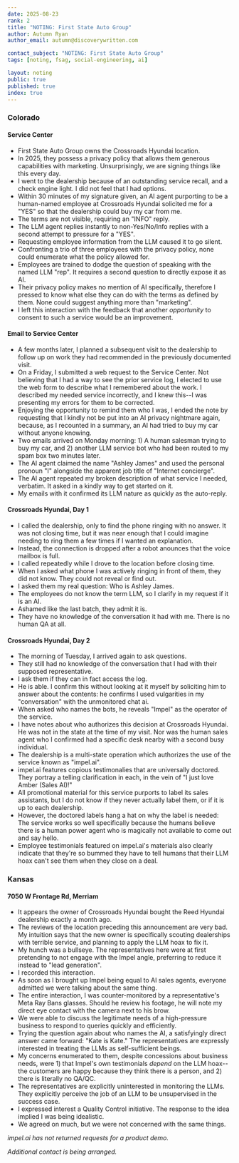 ```yaml
---
date: 2025-08-23
rank: 2
title: "NOTING: First State Auto Group"
author: Autumn Ryan
author_email: autumn@discoverywritten.com

contact_subject: "NOTING: First State Auto Group"
tags: [noting, fsag, social-engineering, ai]

layout: noting
public: true
published: true
index: true
---
```


### Colorado

#### Service Center
- First State Auto Group owns the Crossroads Hyundai location.
- In 2025, they possess a privacy policy that allows them generous capabilities with marketing. Unsurprisingly, we are signing things like this every day.
- I went to the dealership because of an outstanding service recall, and a check engine light. I did not feel that I had options.
- Within 30 minutes of my signature given, an AI agent purporting to be a human-named employee at Crossroads Hyundai solicited me for a "YES" so that the dealership could buy my car from me.
- The terms are not visible, requiring an "INFO" reply.
- The LLM agent replies instantly to non-Yes/No/Info replies with a second attempt to pressure for a "YES".
- Requesting employee information from the LLM caused it to go silent.
- Confronting a trio of three employees with the privacy policy, none could enumerate what the policy allowed for.
- Employees are trained to dodge the question of speaking with the named LLM "rep". It requires a second question to directly expose it as AI.
- Their privacy policy makes no mention of AI specifically, therefore I pressed to know what else they can do with the terms as defined by them. None could suggest anything more than "marketing".
- I left this interaction with the feedback that another _opportunity_ to consent to such a service would be an improvement.

#### Email to Service Center
- A few months later, I planned a subsequent visit to the dealership to follow up on work they had recommended in the previously documented visit.
- On a Friday, I submitted a web request to the Service Center. Not believing that I had a way to see the prior service log, I elected to use the web form to describe what I remembered about the work. I described my needed service incorrectly, and I knew this--I was presenting my errors for them to be corrected.
- Enjoying the opportunity to remind them who I was, I ended the note by requesting that I kindly not be put into an AI privacy nightmare again, because, as I recounted in a summary, an AI had tried to buy my car without anyone knowing.
- Two emails arrived on Monday morning: 1) A human salesman trying to buy my car, and 2) another LLM service bot who had been routed to my spam box two minutes later.
- The AI agent claimed the name "Ashley James" and used the personal pronoun "I" alongside the apparent job title of "Internet concierge".
- The AI agent repeated my broken description of what service I needed, verbatim. It asked in a kindly way to get started on it.
- My emails with it confirmed its LLM nature as quickly as the auto-reply.

#### Crossroads Hyundai, Day 1

- I called the dealership, only to find the phone ringing with no answer. It was not closing time, but it was near enough that I could imagine needing to ring them a few times if I wanted an explanation.
- Instead, the connection is dropped after a robot anounces that the voice mailbox is full.
- I called repeatedly while I drove to the location before closing time.
- When I asked what phone I was actively ringing in front of them, they did not know. They could not reveal or find out.
- I asked them my real question: Who is Ashley James.
- The employees do not know the term LLM, so I clarify in my request if it is an AI.
- Ashamed like the last batch, they admit it is.
- They have no knowledge of the conversation it had with me. There is no human QA at all.

#### Crossroads Hyundai, Day 2

- The morning of Tuesday, I arrived again to ask questions.
- They still had no knowledge of the conversation that I had with their supposed representative.
- I ask them if they can in fact access the log.
- He is able. I confirm this without looking at it myself by soliciting him to answer about the contents: he confirms I used vulgarities in my "conversation" with the unmonitored chat ai.
- When asked who names the bots, he reveals "Impel" as the operator of the service.
- I have notes about who authorizes this decision at Crossroads Hyundai. He was not in the state at the time of my visit. Nor was the human sales agent who I confirmed had a specific desk nearby with a second busy individual.
- The dealership is a multi-state operation which authorizes the use of the service known as "impel.ai".
- impel.ai features copious testimonalies that are universally doctored. They portray a telling clarification in each, in the vein of "I just love Amber (Sales AI)!"
- All promotional material for this service purports to label its sales assistants, but I do not know if they never actually label them, or if it is up to each dealership.
- However, the doctored labels hang a hat on why the label is needed: The service works so well specifically because the humans believe there is a human power agent who is magically not available to come out and say hello.
- Employee testimonials featured on impel.ai's materials also clearly indicate that they're so bummed they have to tell humans that their LLM hoax can't see them when they close on a deal.

### Kansas

#### 7050 W Frontage Rd, Merriam

- It appears the owner of Crossroads Hyundai bought the Reed Hyundai dealership exactly a month ago.
- The reviews of the location preceding this announcement are very bad. My intuition says that the new owner is specifically scouting dealerships with terrible service, and planning to apply the LLM hoax to fix it.
- My hunch was a bullseye. The representatives here were at first pretending to not engage with the Impel angle, preferring to reduce it instead to "lead generation".
- I recorded this interaction.
- As soon as I brought up Impel being equal to AI sales agents, everyone admitted we were talking about the same thing.
- The entire interaction, I was counter-monitored by a representative's Meta Ray Bans glasses. Should he review his footage, he will note my direct eye contact with the camera next to his brow.
- We were able to discuss the legitimate needs of a high-pressure business to respond to queries quickly and efficiently.
- Trying the question again about who names the AI, a satisfyingly direct answer came forward: "Kate is Kate." The representatives are expressly interested in treating the LLMs as self-sufficient beings.
- My concerns enumerated to them, despite concessions about business needs, were 1) that Impel's own testimonials *depend* on the LLM hoax--the customers are happy because they think there is a person, and 2) there is literally no QA/QC.
- The representatives are explicitly uninterested in monitoring the LLMs. They explicitly perceive the job of an LLM to be unsupervised in the success case.
- I expressed interest a Quality Control initiative. The response to the idea implied I was being idealistic.
- We agreed on much, but we were not concerned with the same things.

_impel.ai has not returned requests for a product demo._

_Additional contact is being arranged._
